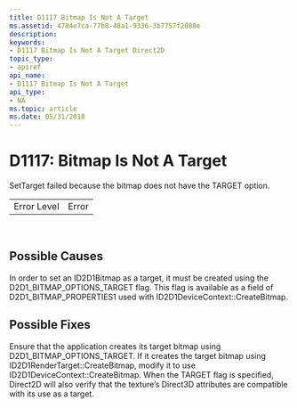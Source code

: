 ```yaml
---
title: D1117 Bitmap Is Not A Target
ms.assetid: 4784e7ca-77b8-48a1-9336-3b7757f2088e
description: 
keywords:
- D1117 Bitmap Is Not A Target Direct2D
topic_type:
- apiref
api_name:
- D1117 Bitmap Is Not A Target
api_type:
- NA
ms.topic: article
ms.date: 05/31/2018
---
```


# D1117: Bitmap Is Not A Target

SetTarget failed because the bitmap does not have the TARGET option.



|             |       |
|-------------|-------|
| Error Level | Error |



 

## Possible Causes

In order to set an ID2D1Bitmap as a target, it must be created using the D2D1\_BITMAP\_OPTIONS\_TARGET flag. This flag is available as a field of D2D1\_BITMAP\_PROPERTIES1 used with ID2D1DeviceContext::CreateBitmap.

## Possible Fixes

Ensure that the application creates its target bitmap using D2D1\_BITMAP\_OPTIONS\_TARGET. If it creates the target bitmap using ID2D1RenderTarget::CreateBitmap, modify it to use ID2D1DeviceContext::CreateBitmap. When the TARGET flag is specified, Direct2D will also verify that the texture’s Direct3D attributes are compatible with its use as a target.

 

 




